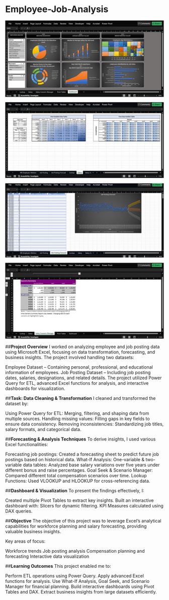# Employee-Job-Analysis

![](https://github.com/sirajsaifi/Employee-Job-Analysis/blob/main/dashboardSS.png)

![](https://github.com/sirajsaifi/Employee-Job-Analysis/blob/main/dataVariabless.png)

![](https://github.com/sirajsaifi/Employee-Job-Analysis/blob/main/forecastingss.png)

![](https://github.com/sirajsaifi/Employee-Job-Analysis/blob/main/scenerioManagerss.png)

##**Project Overview**
I worked on analyzing employee and job posting data using Microsoft Excel, focusing on data transformation, forecasting, and business insights. The project involved handling two datasets:

Employee Dataset – Containing personal, professional, and educational information of employees.
Job Posting Dataset – Including job posting dates, salaries, designations, and related details.
The project utilized Power Query for ETL, advanced Excel functions for analysis, and interactive dashboards for visualization.

##**Task: Data Cleaning & Transformation**
I cleaned and transformed the dataset by:

Using Power Query for ETL: Merging, filtering, and shaping data from multiple sources.
Handling missing values: Filling gaps in key fields to ensure data consistency.
Removing inconsistencies: Standardizing job titles, salary formats, and categorical data.

##**Forecasting & Analysis Techniques**
To derive insights, I used various Excel functionalities:

Forecasting job postings: Created a forecasting sheet to predict future job postings based on historical data.
What-If Analysis:
One-variable & two-variable data tables: Analyzed base salary variations over five years under different bonus and raise percentages.
Goal Seek & Scenario Manager: Compared different total compensation scenarios over time.
Lookup Functions: Used VLOOKUP and HLOOKUP for cross-referencing data.

##**Dashboard & Visualization**
To present the findings effectively, I:

Created multiple Pivot Tables to extract key insights.
Built an interactive dashboard with:
Slicers for dynamic filtering.
KPI Measures calculated using DAX queries.

##**Objective**
The objective of this project was to leverage Excel’s analytical capabilities for workforce planning and salary forecasting, providing valuable business insights.

Key areas of focus:

Workforce trends
Job posting analysis
Compensation planning and forecasting
Interactive data visualization

##**Learning Outcomes**
This project enabled me to:

Perform ETL operations using Power Query.
Apply advanced Excel functions for analysis.
Use What-If Analysis, Goal Seek, and Scenario Manager for financial planning.
Build interactive dashboards using Pivot Tables and DAX.
Extract business insights from large datasets efficiently.
